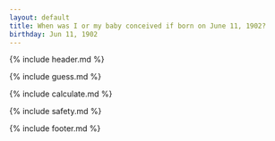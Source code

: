 ```yaml
---
layout: default
title: When was I or my baby conceived if born on June 11, 1902?
birthday: Jun 11, 1902
---
```


{% include header.md %}

{% include guess.md %}

{% include calculate.md %}

{% include safety.md %}

{% include footer.md %}




